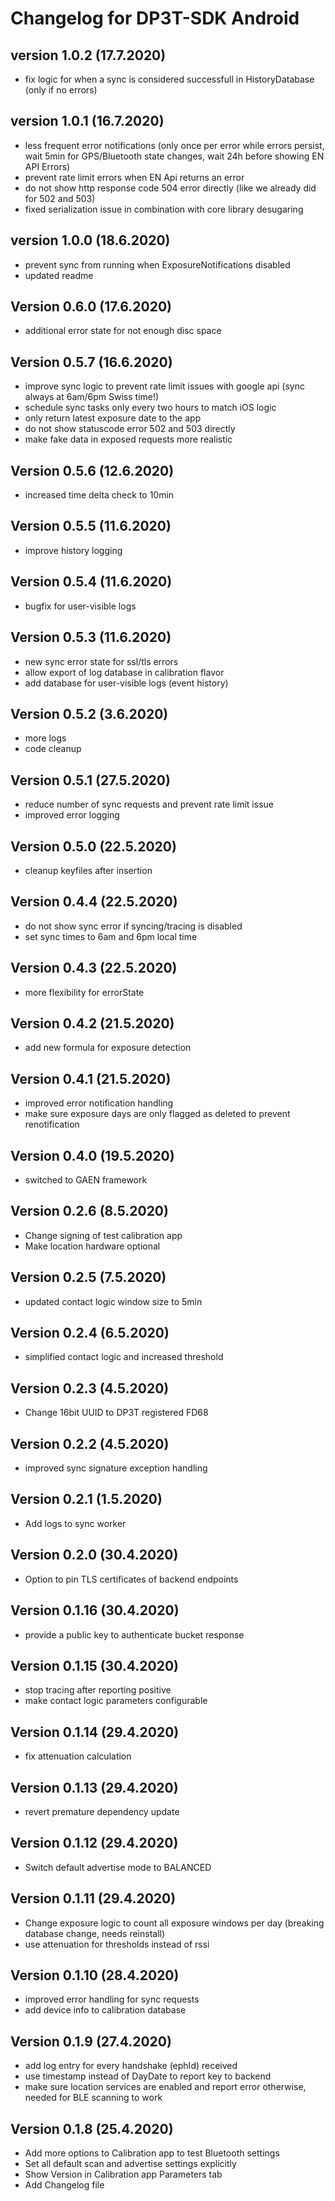 # Changelog for DP3T-SDK Android

## version 1.0.2 (17.7.2020)

- fix logic for when a sync is considered successfull in HistoryDatabase (only if no errors)

## version 1.0.1 (16.7.2020)

- less frequent error notifications (only once per error while errors persist, wait 5min for GPS/Bluetooth state changes, wait 24h before showing EN API Errors)
- prevent rate limit errors when EN Api returns an error
- do not show http response code 504 error directly (like we already did for 502 and 503)
- fixed serialization issue in combination with core library desugaring

## version 1.0.0 (18.6.2020)

- prevent sync from running when ExposureNotifications disabled
- updated readme

## Version 0.6.0 (17.6.2020)

- additional error state for not enough disc space

## Version 0.5.7 (16.6.2020)

- improve sync logic to prevent rate limit issues with google api (sync always at 6am/6pm Swiss time!)
- schedule sync tasks only every two hours to match iOS logic
- only return latest exposure date to the app
- do not show statuscode error 502 and 503 directly
- make fake data in exposed requests more realistic

## Version 0.5.6 (12.6.2020)

- increased time delta check to 10min

## Version 0.5.5 (11.6.2020)

- improve history logging

## Version 0.5.4 (11.6.2020)

- bugfix for user-visible logs

## Version 0.5.3 (11.6.2020)

- new sync error state for ssl/tls errors
- allow export of log database in calibration flavor
- add database for user-visible logs (event history)

## Version 0.5.2 (3.6.2020)

- more logs
- code cleanup

## Version 0.5.1 (27.5.2020)

- reduce number of sync requests and prevent rate limit issue
- improved error logging

## Version 0.5.0 (22.5.2020)

- cleanup keyfiles after insertion

## Version 0.4.4 (22.5.2020)

- do not show sync error if syncing/tracing is disabled
- set sync times to 6am and 6pm local time

## Version 0.4.3 (22.5.2020)

- more flexibility for errorState

## Version 0.4.2 (21.5.2020)

- add new formula for exposure detection

## Version 0.4.1 (21.5.2020)

- improved error notification handling
- make sure exposure days are only flagged as deleted to prevent renotification

## Version 0.4.0 (19.5.2020)

- switched to GAEN framework

## Version 0.2.6 (8.5.2020)

- Change signing of test calibration app
- Make location hardware optional

## Version 0.2.5 (7.5.2020)

- updated contact logic window size to 5min

## Version 0.2.4 (6.5.2020)

- simplified contact logic and increased threshold

## Version 0.2.3 (4.5.2020)

- Change 16bit UUID to DP3T registered FD68

## Version 0.2.2 (4.5.2020)

- improved sync signature exception handling

## Version 0.2.1 (1.5.2020)

- Add logs to sync worker

## Version 0.2.0 (30.4.2020)

- Option to pin TLS certificates of backend endpoints

## Version 0.1.16 (30.4.2020)

- provide a public key to authenticate bucket response

## Version 0.1.15 (30.4.2020)

- stop tracing after reporting positive
- make contact logic parameters configurable

## Version 0.1.14 (29.4.2020)

- fix attenuation calculation

## Version 0.1.13 (29.4.2020)

- revert premature dependency update

## Version 0.1.12 (29.4.2020)

- Switch default advertise mode to BALANCED

## Version 0.1.11 (29.4.2020)

- Change exposure logic to count all exposure windows per day (breaking database change, needs reinstall)
- use attenuation for thresholds instead of rssi

## Version 0.1.10 (28.4.2020)

- improved error handling for sync requests
- add device info to calibration database

## Version 0.1.9 (27.4.2020)

- add log entry for every handshake (ephId) received
- use timestamp instead of DayDate to report key to backend
- make sure location services are enabled and report error otherwise, needed for BLE scanning to work

## Version 0.1.8 (25.4.2020)

- Add more options to Calibration app to test Bluetooth settings
- Set all default scan and advertise settings explicitly
- Show Version in Calibration app Parameters tab
- Add Changelog file
